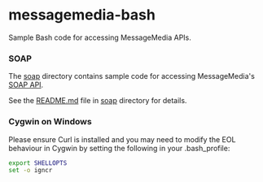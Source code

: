 messagemedia-bash
==================

Sample Bash code for accessing MessageMedia APIs.

### SOAP

The [soap](soap) directory contains sample code for accessing MessageMedia's
[SOAP API](http://files.message-media.com.au/docs/MessageMedia_Messaging_Web_Service.pdf).

See the [README.md](soap/README.md) file in [soap](soap) directory for details.

### Cygwin on Windows
Please ensure Curl is installed and you may need to modify the EOL behaviour in Cygwin
by setting the following in your .bash_profile:

```bash
export SHELLOPTS
set -o igncr
```
